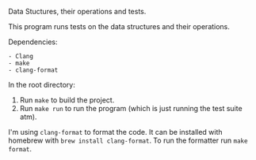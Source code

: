 Data Stuctures, their operations and tests.

This program runs tests on the data structures and their operations. 

Dependencies: 

    - Clang
    - make
    - clang-format

In the root directory:

1. Run `make` to build the project.
2. Run `make run` to run the program (which is just running the test suite atm).

I'm using `clang-format` to format the code. It can be installed with homebrew with `brew install clang-format`.
To run the formatter run `make format`.

